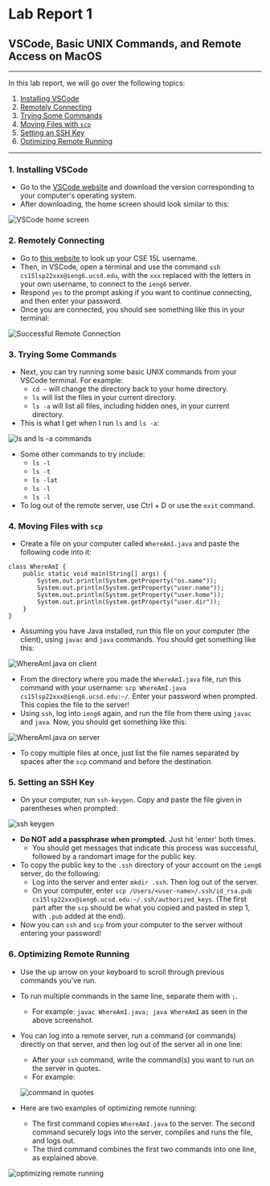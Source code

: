 # Lab Report 1
## VSCode, Basic UNIX Commands, and Remote Access on MacOS
---
In this lab report, we will go over the following topics:
1. [Installing VSCode](#part1)
2. [Remotely Connecting](#part2)
3. [Trying Some Commands](#part3)
4. [Moving Files with `scp`](#part4)
5. [Setting an SSH Key](#part5)
6. [Optimizing Remote Running](#part6)

---
### 1. Installing VSCode<a name="part1"></a>
* Go to the [VSCode website](https://code.visualstudio.com/) and download the version corresponding to your computer's operating system. 
* After downloading, the home screen should look similar to this:

![VSCode home screen](https://user-images.githubusercontent.com/103291789/162599617-b0eced60-730e-4f88-b6df-977943fff0ed.jpeg)


### 2. Remotely Connecting<a name="part2"></a>
* Go to [this website](https://sdacs.ucsd.edu/~icc/index.php) to look up your CSE 15L username.
* Then, in VSCode, open a terminal and use the command `ssh cs15lsp22xxx@ieng6.ucsd.edu`, with the `xxx` replaced with the letters in your own username, to connect to the `ieng6` server.
* Respond `yes` to the prompt asking if you want to continue connecting, and then enter your password.
* Once you are connected, you should see something like this in your terminal: 

![Successful Remote Connection](https://user-images.githubusercontent.com/103291789/162599627-65a638c8-611b-4673-b4b8-4b45c08877ac.jpeg) 


### 3. Trying Some Commands<a name="part3"></a>
* Next, you can try running some basic UNIX commands from your VSCode terminal. For example:
    * `cd ~` will change the directory back to your home directory.
    * `ls` will list the files in your current directory.
    * `ls -a` will list all files, including hidden ones, in your current directory.
 * This is what I get when I run `ls` and `ls -a`:

![`ls` and `ls -a` commands](https://user-images.githubusercontent.com/103291789/162599771-a2fdc392-2744-48cf-a8c1-eab57c3056fb.jpeg)

* Some other commands to try include:
    *  `ls -l`
    *  `ls -t`
    *  `ls -lat`
    *  `ls -l`
    *  `ls -l`
* To log out of the remote server, use Ctrl + D or use the `exit` command.


### 4. Moving Files with `scp`<a name="part4"></a>
* Create a file on your computer called `WhereAmI.java` and paste the following code into it:
```
class WhereAmI {
    public static void main(String[] args) {
        System.out.println(System.getProperty("os.name"));
        System.out.println(System.getProperty("user.name"));
        System.out.println(System.getProperty("user.home"));
        System.out.println(System.getProperty("user.dir"));
    }
}
```
* Assuming you have Java installed, run this file on your computer (the client), using `javac` and `java` commands. You should get something like this: 

![WhereAmI.java on client](https://user-images.githubusercontent.com/103291789/162601320-41baa400-7344-417d-8acb-bb61f4e30b67.jpeg)

* From the directory where you made the `WhereAmI.java` file, run this command with your username: `scp WhereAmI.java cs15lsp22xxx@ieng6.ucsd.edu:~/`. Enter your password when prompted. This copies the file to the server!
* Using `ssh`, log into `ieng6` again, and run the file from there using `javac` and `java`. Now, you should get something like this: 

![WhereAmI.java on server](https://user-images.githubusercontent.com/103291789/162601377-513e644e-48d5-44c3-b21a-b360c5c76129.jpeg)

* To copy multiple files at once, just list the file names separated by spaces after the `scp` command and before the destination.


### 5. Setting an SSH Key<a name="part5"></a>
* On your computer, run `ssh-keygen`. Copy and paste the file given in parentheses when prompted: 

![ssh keygen](https://user-images.githubusercontent.com/103291789/162601404-f684e534-16f9-468b-a197-8110625cebf1.jpeg)

* **Do NOT add a passphrase when prompted.** Just hit 'enter' both times.
    * You should get messages that indicate this process was successful, followed by a randomart image for the public key.
* To copy the public key to the `.ssh` directory of your account on the `ieng6` server, do the following:
    * Log into the server and enter `mkdir .ssh`. Then log out of the server.
    * On your computer, enter `scp /Users/<user-name>/.ssh/id_rsa.pub cs15lsp22xxx@ieng6.ucsd.edu:~/.ssh/authorized_keys`. (The first part after the `scp` should be what you copied and pasted in step 1, with `.pub` added at the end).
* Now you can `ssh` and `scp` from your computer to the server without entering your password!


### 6. Optimizing Remote Running<a name="part6"></a>
* Use the up arrow on your keyboard to scroll through previous commands you've run.
* To run multiple commands in the same line, separate them with `;`.
    * For example: `javac WhereAmI.java; java WhereAmI` as seen in the above screenshot.
* You can log into a remote server, run a command (or commands) directly on that server, and then log out of the server all in one line:
    * After your `ssh` command, write the command(s) you want to run on the server in quotes.
    * For example:
    
    ![command in quotes](https://user-images.githubusercontent.com/103291789/162632312-8fccf9c7-0414-4766-bb25-3fc45eafffae.jpeg)
    
* Here are two examples of optimizing remote running:
   * The first command copies `WhereAmI.java` to the server. The second command securely logs into the server, compiles and runs the file, and logs out.
   * The third command combines the first two commands into one line, as explained above.

![optimizing remote running](https://user-images.githubusercontent.com/103291789/162632332-2f905c91-a831-48f4-a2e2-febd80283341.jpeg)
